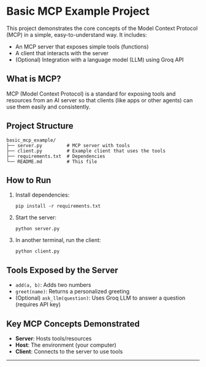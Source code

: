 # Basic MCP Example Project

This project demonstrates the core concepts of the Model Context Protocol (MCP) in a simple, easy-to-understand way. It includes:
- An MCP server that exposes simple tools (functions)
- A client that interacts with the server
- (Optional) Integration with a language model (LLM) using Groq API

## What is MCP?
MCP (Model Context Protocol) is a standard for exposing tools and resources from an AI server so that clients (like apps or other agents) can use them easily and consistently.

## Project Structure
```
basic_mcp_example/
├── server.py         # MCP server with tools
├── client.py         # Example client that uses the tools
├── requirements.txt  # Dependencies
└── README.md         # This file
```

## How to Run
1. Install dependencies:
   ```
   pip install -r requirements.txt
   ```
2. Start the server:
   ```
   python server.py
   ```
3. In another terminal, run the client:
   ```
   python client.py
   ```

## Tools Exposed by the Server
- `add(a, b)`: Adds two numbers
- `greet(name)`: Returns a personalized greeting
- (Optional) `ask_llm(question)`: Uses Groq LLM to answer a question (requires API key)

## Key MCP Concepts Demonstrated
- **Server**: Hosts tools/resources
- **Host**: The environment (your computer)
- **Client**: Connects to the server to use tools

---
